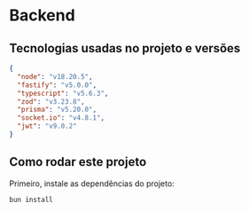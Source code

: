 # Backend

## Tecnologias usadas no projeto e versões

```json
{
  "node": "v18.20.5",
  "fastify": "v5.0.0",
  "typescript": "v5.6.3",
  "zod": "v3.23.8",
  "prisma": "v5.20.0",
  "socket.io": "v4.8.1",
  "jwt": "v9.0.2"
}
```

## Como rodar este projeto

Primeiro, instale as dependências do projeto:

```bash
bun install
```

